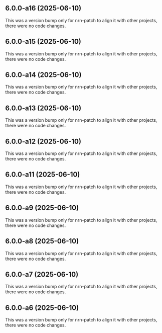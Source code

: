 ## 6.0.0-a16 (2025-06-10)

This was a version bump only for nrn-patch to align it with other projects, there were no code changes.

## 6.0.0-a15 (2025-06-10)

This was a version bump only for nrn-patch to align it with other projects, there were no code changes.

## 6.0.0-a14 (2025-06-10)

This was a version bump only for nrn-patch to align it with other projects, there were no code changes.

## 6.0.0-a13 (2025-06-10)

This was a version bump only for nrn-patch to align it with other projects, there were no code changes.

## 6.0.0-a12 (2025-06-10)

This was a version bump only for nrn-patch to align it with other projects, there were no code changes.

## 6.0.0-a11 (2025-06-10)

This was a version bump only for nrn-patch to align it with other projects, there were no code changes.

## 6.0.0-a9 (2025-06-10)

This was a version bump only for nrn-patch to align it with other projects, there were no code changes.

## 6.0.0-a8 (2025-06-10)

This was a version bump only for nrn-patch to align it with other projects, there were no code changes.

## 6.0.0-a7 (2025-06-10)

This was a version bump only for nrn-patch to align it with other projects, there were no code changes.

## 6.0.0-a6 (2025-06-10)

This was a version bump only for nrn-patch to align it with other projects, there were no code changes.